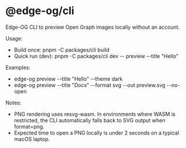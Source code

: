 # @edge-og/cli

Edge-OG CLI to preview Open Graph images locally without an account.

Usage:

- Build once: pnpm -C packages/cli build
- Quick run (dev): pnpm -C packages/cli dev -- preview --title "Hello"

Examples:

- edge-og preview --title "Hello" --theme dark
- edge-og preview --title "Docs" --format svg --out preview.svg --no-open

Notes:

- PNG rendering uses resvg-wasm. In environments where WASM is restricted, the CLI automatically falls back to SVG output when format=png.
- Expected time to open a PNG locally is under 2 seconds on a typical macOS laptop.
